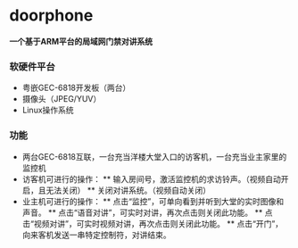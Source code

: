 # doorphone
**一个基于ARM平台的局域网门禁对讲系统**
 
### 软硬件平台 
* 粤嵌GEC-6818开发板（两台）
* 摄像头（JPEG/YUV）
* Linux操作系统
 
 
### 功能
* 两台GEC-6818互联，一台充当洋楼大堂入口的访客机，一台充当业主家里的监控机
* 访客机可进行的操作：
** 输入房间号，激活监控机的求访铃声。（视频自动开启，且无法关闭）
** 关闭对讲系统。（视频自动关闭）
* 业主机可进行的操作：
** 点击“监控”，可单向看到并听到大堂的实时图像和声音。
** 点击“语音对讲”，可实时对讲，再次点击则关闭此功能。
** 点击“视频对讲”，可实时视频对讲，再次点击则关闭此功能。
** 点击“开门”，向来客机发送一串特定控制符，对讲结束。
